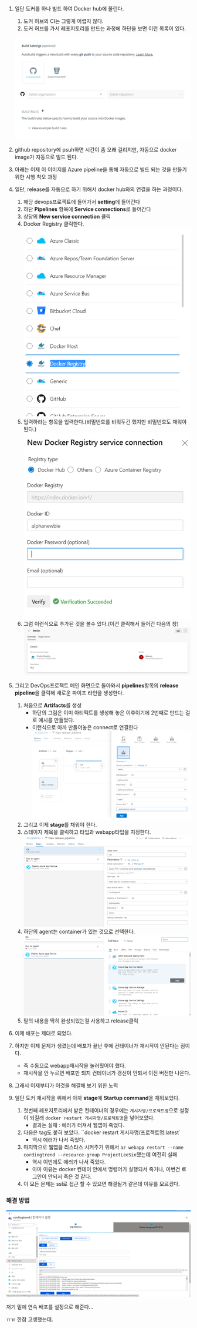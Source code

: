 1. 일단 도커를 하나 빌드 하여 Docker hub에 올린다.
   1. 도커 허브의 CI는 그렇게 어렵지 않다.
   2. 도커 허브를 가서 레포지토리를 만드는 과정에 하단을 보면 이런 목록이 있다.
   
   ![그림1](./그림1.png)
   
1. github repository에 psuh하면 시간이 좀 오래 걸리지만, 자동으로 docker image가 자동으로 빌드 된다.
   
2. 아래는 이제 이 이미지를 Azure pipeline을 통해 자동으로 빌드 되는 것을 만들기 위한 시행 착오 과정
3. 일단, release를 자동으로 하기 위해서 docker hub와의 연결을 하는 과정이다.
   1. 해당 devops프로젝트에 들어가서 **setting**에 들어간다
   2. 하단 **Pipelines** 항목에 **Service connections**로 들어간다
   3. 상당의 **New service connection** 클릭
   4. Docker Registry 클릭한다.
   ![그림2](./그림2.png)
   1. 입력하라는 항목을 입력한다.(비밀번호를 비워두긴 했지만 비밀번호도 채워야 된다.)
   ![그림3](./그림3.png)
   1. 그럼 이런식으로 추가된 것을 볼수 있다.(이건 클릭해서 들어간 다음의 창)
   ![그림4](./그림4.png)

4. 그리고 DevOps프로젝트 메인 화면으로 돌아와서 **pipelines**항목의 **release pipeline**을 클릭해 새로운 파이프 라인을 생성한다.
   1. 처음으로 **Artifacts**를 생성
      - 하단의 그림은 이미 아티펙트를 생성해 놓은 이후이기에 2번째로 만드는 걸로 예시를 만들었다.
      - 이런식으로 아까 만들어놓은 connect로 연결한다
   ![그림5](./그림5.png)
   2. 그리고 이제 **stage**를 채워야 한다.
   3. 스테이지 제목을 클릭하고 타입과 webapp타입을 지정한다.
   ![그림6](./그림6.png)
   4. 하단의 agent는 container가 있는 것으로 선택한다.
   ![그림7](./그림7.png)
   5. 밑의 내용을 딱히 완성되있는걸 사용하고 release클릭

5. 이제 배포는 제대로 되었다.
6. 하지만 이제 문제가 생겼는데 배포가 끝난 후에 컨테이너가 재시작이 안된다는 점이다.
   - 즉 수동으로 webapp재시작을 눌러줬어야 했다.
   - 재시작을 안 누르면 배포만 되지 컨테이너가 갱신이 안되서 이전 버전만 나온다.
7. 그래서 이제부터가 이것을 해결해 보기 위한 노력
8. 일단 도커 재시작을 위해서 아까 **stage**에 **Startup command**을 채워보았다.
   1. 첫번째 레포지토리에서 받은 컨테이너의 경우에는 `게시자명/프로젝트명`으로 설정이 되길래 `docker restart 게시자명/프로젝트명`을 넣어보았다.
      - 결과는 실패 : 에러가 터져서 웹앱이 죽었다.
   2. 다음은 tag도 붙혀 보았다. ``docker restart 게시자명/프로젝트명:latest`
      - 역시 에러가 나서 죽었다.
   3. 마지막으로 웹앱을 리스타스 시켜주기 위해서 `az webapp restart --name cordingtrend --resource-group ProjectLeeSin`했는데 여전히 실패
      - 역시 이번에도 에러가 나서 죽었다.
      - 아마 이유는 docker 컨테이 안에서 명령어가 실행되서 죽거나, 이번건 로그인이 안되서 죽은 것 같다.
   4. 이 모든 문제는 ssl로 접근 할 수 있으면 해결될거 같은데 이유를 모르겠다.
   



### 해결 방법

![그림8](./그림8.png)

저기 밑에 연속 배포를 설정으로 해준다...

ㅠㅠ 한참 고생했는데.